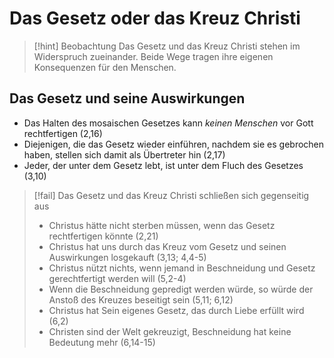 # Das Gesetz oder das Kreuz Christi

> [!hint] Beobachtung
> Das Gesetz und das Kreuz Christi stehen im Widerspruch zueinander. Beide Wege tragen ihre eigenen Konsequenzen für den Menschen.

## Das Gesetz und seine Auswirkungen

- Das Halten des mosaischen Gesetzes kann *keinen Menschen* vor Gott rechtfertigen (2,16)
- Diejenigen, die das Gesetz wieder einführen, nachdem sie es gebrochen haben, stellen sich damit als Übertreter hin (2,17)
- Jeder, der unter dem Gesetz lebt, ist unter dem Fluch des Gesetzes (3,10)

> [!fail] Das Gesetz und das Kreuz Christi schließen sich gegenseitig aus
> - Christus hätte nicht sterben müssen, wenn das Gesetz rechtfertigen könnte (2,21)
> - Christus hat uns durch das Kreuz vom Gesetz und seinen Auswirkungen losgekauft (3,13; 4,4-5)
> - Christus nützt nichts, wenn jemand in Beschneidung und Gesetz gerechtfertigt werden will (5,2-4)
> - Wenn die Beschneidung gepredigt werden würde, so würde der Anstoß des Kreuzes beseitigt sein (5,11; 6,12)
> - Christus hat Sein eigenes Gesetz, das durch Liebe erfüllt wird (6,2)
> - Christen sind der Welt gekreuzigt, Beschneidung hat keine Bedeutung mehr (6,14-15)



